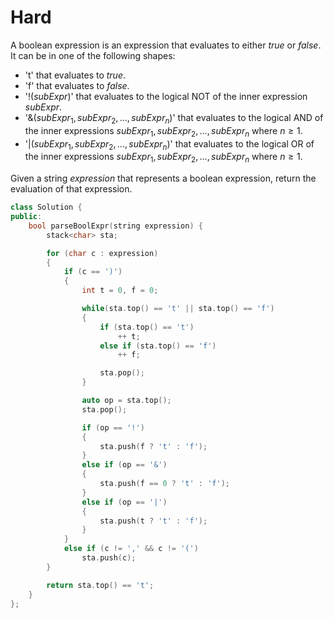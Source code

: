 # Hard

A boolean expression is an expression that evaluates to either $true$ or $false$. It can be in one of the following shapes:

- 't' that evaluates to $true$.
- 'f' that evaluates to $false$.
- '$!(subExpr)$' that evaluates to the logical NOT of the inner expression $subExpr$.
- '$\&(subExpr_1, subExpr_2, ..., subExpr_n)$' that evaluates to the logical AND of the inner expressions $subExpr_1, subExpr_2, ..., subExpr_n$ where $n \geq 1$.
- '$|(subExpr_1, subExpr_2, ..., subExpr_n)$' that evaluates to the logical OR of the inner expressions $subExpr_1, subExpr_2, ..., subExpr_n$ where $n \geq 1$.

Given a string $expression$ that represents a boolean expression, return the evaluation of that expression.

```cpp
class Solution {
public:
    bool parseBoolExpr(string expression) {
        stack<char> sta;

        for (char c : expression)
        {
            if (c == ')')
            {
                int t = 0, f = 0;

                while(sta.top() == 't' || sta.top() == 'f')
                {
                    if (sta.top() == 't')
                        ++ t;
                    else if (sta.top() == 'f')
                        ++ f;

                    sta.pop();
                }

                auto op = sta.top();
                sta.pop();

                if (op == '!')
                {
                    sta.push(f ? 't' : 'f');
                }
                else if (op == '&')
                {
                    sta.push(f == 0 ? 't' : 'f');
                }
                else if (op == '|')
                {
                    sta.push(t ? 't' : 'f');
                }
            }
            else if (c != ',' && c != '(')
                sta.push(c);
        }

        return sta.top() == 't';
    }
};
```
